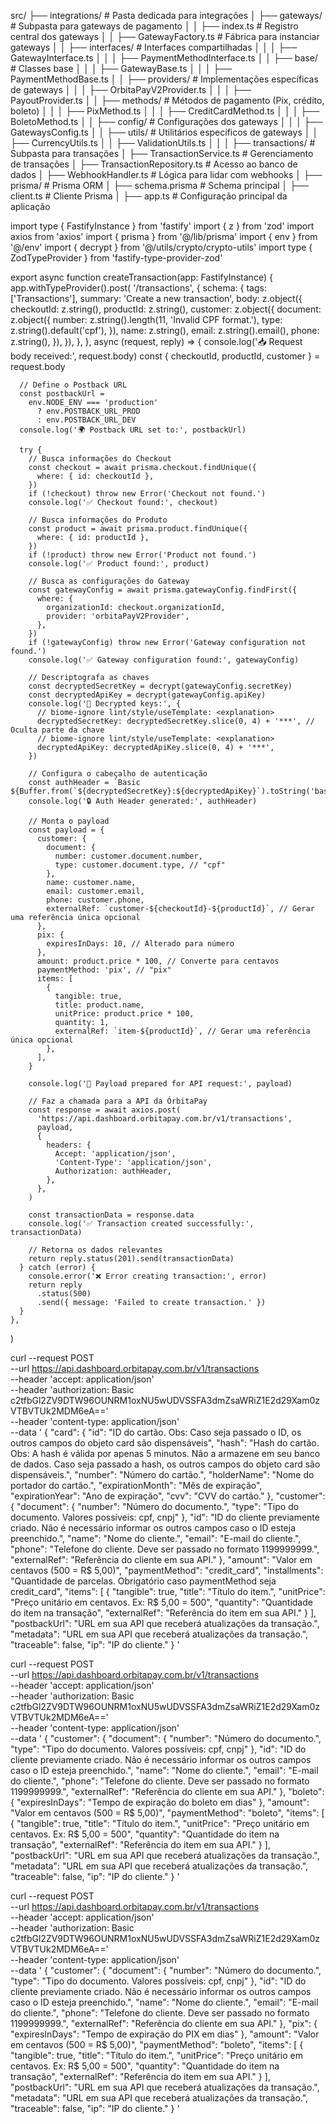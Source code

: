 src/
├── integrations/                 # Pasta dedicada para integrações
│   ├── gateways/                 # Subpasta para gateways de pagamento
│   │   ├── index.ts              # Registro central dos gateways
│   │   ├── GatewayFactory.ts     # Fábrica para instanciar gateways
│   │   ├── interfaces/           # Interfaces compartilhadas
│   │   │   ├── GatewayInterface.ts
│   │   │   ├── PaymentMethodInterface.ts
│   │   ├── base/                 # Classes base
│   │   │   ├── GatewayBase.ts
│   │   │   ├── PaymentMethodBase.ts
│   │   ├── providers/            # Implementações específicas de gateways
│   │   │   ├── OrbitaPayV2Provider.ts
│   │   │   ├── PayoutProvider.ts
│   │   ├── methods/              # Métodos de pagamento (Pix, crédito, boleto)
│   │   │   ├── PixMethod.ts
│   │   │   ├── CreditCardMethod.ts
│   │   │   ├── BoletoMethod.ts
│   │   ├── config/               # Configurações dos gateways
│   │   │   ├── GatewaysConfig.ts
│   │   ├── utils/                # Utilitários específicos de gateways
│   │       ├── CurrencyUtils.ts
│   │       ├── ValidationUtils.ts
│   │
│   ├── transactions/             # Subpasta para transações
│       ├── TransactionService.ts # Gerenciamento de transações
│       ├── TransactionRepository.ts # Acesso ao banco de dados
│       ├── WebhookHandler.ts     # Lógica para lidar com webhooks
│
├── prisma/                       # Prisma ORM
│   ├── schema.prisma             # Schema principal
│   ├── client.ts                 # Cliente Prisma
│
├── app.ts                        # Configuração principal da aplicação






import type { FastifyInstance } from 'fastify'
import { z } from 'zod'
import axios from 'axios'
import { prisma } from '@/lib/prisma'
import { env } from '@/env'
import { decrypt } from '@/utils/crypto/crypto-utils'
import type { ZodTypeProvider } from 'fastify-type-provider-zod'

export async function createTransaction(app: FastifyInstance) {
  app.withTypeProvider<ZodTypeProvider>().post(
    '/transactions',
    {
      schema: {
        tags: ['Transactions'],
        summary: 'Create a new transaction',
        body: z.object({
          checkoutId: z.string(),
          productId: z.string(),
          customer: z.object({
            document: z.object({
              number: z.string().length(11, 'Invalid CPF format.'),
              type: z.string().default('cpf'),
            }),
            name: z.string(),
            email: z.string().email(),
            phone: z.string(),
          }),
        }),
      },
    },
    async (request, reply) => {
      console.log('📥 Request body received:', request.body)
      const { checkoutId, productId, customer } = request.body

      // Define o Postback URL
      const postbackUrl =
        env.NODE_ENV === 'production'
          ? env.POSTBACK_URL_PROD
          : env.POSTBACK_URL_DEV
      console.log('🌍 Postback URL set to:', postbackUrl)

      try {
        // Busca informações do Checkout
        const checkout = await prisma.checkout.findUnique({
          where: { id: checkoutId },
        })
        if (!checkout) throw new Error('Checkout not found.')
        console.log('✅ Checkout found:', checkout)

        // Busca informações do Produto
        const product = await prisma.product.findUnique({
          where: { id: productId },
        })
        if (!product) throw new Error('Product not found.')
        console.log('✅ Product found:', product)

        // Busca as configurações do Gateway
        const gatewayConfig = await prisma.gatewayConfig.findFirst({
          where: {
            organizationId: checkout.organizationId,
            provider: 'orbitaPayV2Provider',
          },
        })
        if (!gatewayConfig) throw new Error('Gateway configuration not found.')
        console.log('✅ Gateway configuration found:', gatewayConfig)

        // Descriptografa as chaves
        const decryptedSecretKey = decrypt(gatewayConfig.secretKey)
        const decryptedApiKey = decrypt(gatewayConfig.apiKey)
        console.log('🔑 Decrypted keys:', {
          // biome-ignore lint/style/useTemplate: <explanation>
          decryptedSecretKey: decryptedSecretKey.slice(0, 4) + '***', // Oculta parte da chave
          // biome-ignore lint/style/useTemplate: <explanation>
          decryptedApiKey: decryptedApiKey.slice(0, 4) + '***',
        })

        // Configura o cabeçalho de autenticação
        const authHeader = `Basic ${Buffer.from(`${decryptedSecretKey}:${decryptedApiKey}`).toString('base64')}`
        console.log('🔒 Auth Header generated:', authHeader)

        // Monta o payload
        const payload = {
          customer: {
            document: {
              number: customer.document.number,
              type: customer.document.type, // "cpf"
            },
            name: customer.name,
            email: customer.email,
            phone: customer.phone,
            externalRef: `customer-${checkoutId}-${productId}`, // Gerar uma referência única opcional
          },
          pix: {
            expiresInDays: 10, // Alterado para número
          },
          amount: product.price * 100, // Converte para centavos
          paymentMethod: 'pix', // "pix"
          items: [
            {
              tangible: true,
              title: product.name,
              unitPrice: product.price * 100,
              quantity: 1,
              externalRef: `item-${productId}`, // Gerar uma referência única opcional
            },
          ],
        }

        console.log('📡 Payload prepared for API request:', payload)

        // Faz a chamada para a API da ÓrbitaPay
        const response = await axios.post(
          'https://api.dashboard.orbitapay.com.br/v1/transactions',
          payload,
          {
            headers: {
              Accept: 'application/json',
              'Content-Type': 'application/json',
              Authorization: authHeader,
            },
          },
        )

        const transactionData = response.data
        console.log('✅ Transaction created successfully:', transactionData)

        // Retorna os dados relevantes
        return reply.status(201).send(transactionData)
      } catch (error) {
        console.error('❌ Error creating transaction:', error)
        return reply
          .status(500)
          .send({ message: 'Failed to create transaction.' })
      }
    },
  )



curl --request POST \
     --url https://api.dashboard.orbitapay.com.br/v1/transactions \
     --header 'accept: application/json' \
     --header 'authorization: Basic c2tfbGl2ZV9DTW96OUNRM1oxNU5wUDVSSFA3dmZsaWRiZ1E2d29Xam0zVTBVTUk2MDM6eA==' \
     --header 'content-type: application/json' \
     --data '
{
  "card": {
    "id": "ID do cartão. Obs: Caso seja passado o ID, os outros campos do objeto card são dispensáveis",
    "hash": "Hash do cartão. Obs: A hash é válida por apenas 5 minutos. Não a armazene em seu banco de dados. Caso seja passado a hash, os outros campos do objeto card são dispensáveis.",
    "number": "Número do cartão.",
    "holderName": "Nome do portador do cartão.",
    "expirationMonth": "Mês de expiração",
    "expirationYear": "Ano de expiração",
    "cvv": "CVV do cartão."
  },
  "customer": {
    "document": {
      "number": "Número do documento.",
      "type": "Tipo do documento. Valores possíveis: cpf, cnpj"
    },
    "id": "ID do cliente previamente criado. Não é necessário informar os outros campos caso o ID esteja preenchido.",
    "name": "Nome do cliente.",
    "email": "E-mail do cliente.",
    "phone": "Telefone do cliente. Deve ser passado no formato 1199999999.",
    "externalRef": "Referência do cliente em sua API."
  },
  "amount": "Valor em centavos (500 = R$ 5,00)",
  "paymentMethod": "credit_card",
  "installments": "Quantidade de parcelas. Obrigatório caso paymentMethod seja credit_card",
  "items": [
    {
      "tangible": true,
      "title": "Título do item.",
      "unitPrice": "Preço unitário em centavos. Ex: R$ 5,00 = 500",
      "quantity": "Quantidade do item na transação",
      "externalRef": "Referência do item em sua API."
    }
  ],
  "postbackUrl": "URL em sua API que receberá atualizações da transação.",
  "metadata": "URL em sua API que receberá atualizações da transação.",
  "traceable": false,
  "ip": "IP do cliente."
}
'


curl --request POST \
     --url https://api.dashboard.orbitapay.com.br/v1/transactions \
     --header 'accept: application/json' \
     --header 'authorization: Basic c2tfbGl2ZV9DTW96OUNRM1oxNU5wUDVSSFA3dmZsaWRiZ1E2d29Xam0zVTBVTUk2MDM6eA==' \
     --header 'content-type: application/json' \
     --data '
{
  "customer": {
    "document": {
      "number": "Número do documento.",
      "type": "Tipo do documento. Valores possíveis: cpf, cnpj"
    },
    "id": "ID do cliente previamente criado. Não é necessário informar os outros campos caso o ID esteja preenchido.",
    "name": "Nome do cliente.",
    "email": "E-mail do cliente.",
    "phone": "Telefone do cliente. Deve ser passado no formato 1199999999.",
    "externalRef": "Referência do cliente em sua API."
  },
  "boleto": {
    "expiresInDays": "Tempo de expiração do boleto em dias"
  },
  "amount": "Valor em centavos (500 = R$ 5,00)",
  "paymentMethod": "boleto",
  "items": [
    {
      "tangible": true,
      "title": "Título do item.",
      "unitPrice": "Preço unitário em centavos. Ex: R$ 5,00 = 500",
      "quantity": "Quantidade do item na transação",
      "externalRef": "Referência do item em sua API."
    }
  ],
  "postbackUrl": "URL em sua API que receberá atualizações da transação.",
  "metadata": "URL em sua API que receberá atualizações da transação.",
  "traceable": false,
  "ip": "IP do cliente."
}
'



curl --request POST \
     --url https://api.dashboard.orbitapay.com.br/v1/transactions \
     --header 'accept: application/json' \
     --header 'authorization: Basic c2tfbGl2ZV9DTW96OUNRM1oxNU5wUDVSSFA3dmZsaWRiZ1E2d29Xam0zVTBVTUk2MDM6eA==' \
     --header 'content-type: application/json' \
     --data '
{
  "customer": {
    "document": {
      "number": "Número do documento.",
      "type": "Tipo do documento. Valores possíveis: cpf, cnpj"
    },
    "id": "ID do cliente previamente criado. Não é necessário informar os outros campos caso o ID esteja preenchido.",
    "name": "Nome do cliente.",
    "email": "E-mail do cliente.",
    "phone": "Telefone do cliente. Deve ser passado no formato 1199999999.",
    "externalRef": "Referência do cliente em sua API."
  },
  "pix": {
    "expiresInDays": "Tempo de expiração do PIX em dias"
  },
  "amount": "Valor em centavos (500 = R$ 5,00)",
  "paymentMethod": "boleto",
  "items": [
    {
      "tangible": true,
      "title": "Título do item.",
      "unitPrice": "Preço unitário em centavos. Ex: R$ 5,00 = 500",
      "quantity": "Quantidade do item na transação",
      "externalRef": "Referência do item em sua API."
    }
  ],
  "postbackUrl": "URL em sua API que receberá atualizações da transação.",
  "metadata": "URL em sua API que receberá atualizações da transação.",
  "traceable": false,
  "ip": "IP do cliente."
}
'